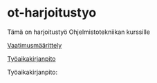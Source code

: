 # ot-harjoitustyo

Tämä on harjoitustyö Ohjelmistotekniikan kurssille 


[Vaatimusmäärittely](https://github.com/sritala/otharjoitustyo/blob/master/dokumentaatio/vaatimusmaarittely/vaatimusm%C3%A4%C3%A4rittely.pdf)

[Työaikakirjanpito](https://github.com/sritala/ot-harjoitustyo/blob/master/dokumentaatio/tuntikirjanpito.md)

Työaikakirjanpito:

